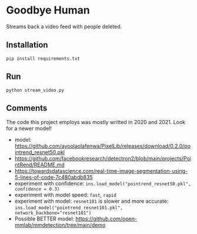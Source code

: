 # Goodbye Human

Streams back a video feed with people deleted.


## Installation

`pip install requirements.txt`


## Run

`python stream_video.py`


## Comments

The code this project employs was mostly writted in 2020 and 2021. Look for a newer model!
- model: https://github.com/ayoolaolafenwa/PixelLib/releases/download/0.2.0/pointrend_resnet50.pkl
- https://github.com/facebookresearch/detectron2/blob/main/projects/PointRend/README.md
- https://towardsdatascience.com/real-time-image-segmentation-using-5-lines-of-code-7c480abdb835
- experiment with confidence: `ins.load_model("pointrend_resnet50.pkl", confidence = 0.3)`
- experiment with model speed: `fast`, `rapid`
- experiment with model: `resnet101` is slower and more accurate: `ins.load_model("pointrend_resnet101.pkl", network_backbone="resnet101")`
- Possible BETTER model: https://github.com/open-mmlab/mmdetection/tree/main/demo
